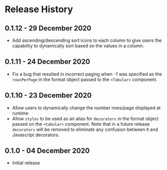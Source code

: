 # Release History

## 0.1.12 - 29 December 2020

- Add ascending/descending sort icons to each column to give users the
capability to dynamically sort based on the values in a column.
## 0.1.11 - 24 December 2020

- Fix a bug that resulted in incorrect paging when -1 was specified as the 
`rowsPerPage` in the format object passed to the `<Tabular>` component.
## 0.1.10 - 23 December 2020

- Allow users to dynamically change the number rows/page displayed at runtime
- Allow `styles` to be used as an alias for `decorators` in the format object passed on the `<tabular>` component. Note that in a future release `decorators` will be removed to eliminate any confusion between it and Javascript decorators.

## 0.1.0 - 04 December 2020

- Initial release
